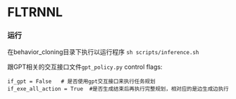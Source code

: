 # FLTRNNL

### 运行
在behavior_cloning目录下执行以运行程序
`sh scripts/inference.sh`

跟GPT相关的交互接口文件`gpt_policy.py`
control flags:
```
if_gpt = False   # 是否使用gpt交互接口来执行任务规划
if_exe_all_action = True  #是否生成结束后再执行完整规划，相对应的是边生成边执行
```

